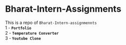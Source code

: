 # Bharat-Intern-Assignments
This is a repo of `Bharat-Intern-assignmennts` <br>
1 - <strong>`Portfolio`</strong> <br>
2 - <strong>`Temperature Converter`</strong> <br>
3 -<strong> `Youtube Clone`</strong>
